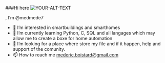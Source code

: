 ###Hi here
<picture>
 <source media="(prefers-color-scheme: dark)" srcset="https://static.vecteezy.com/system/resources/previews/002/698/731/original/horse-logo-template-illustration-design-free-vector.jpg">
 <source media="(prefers-color-scheme: light)" srcset="https://static.vecteezy.com/system/resources/previews/002/698/731/original/horse-logo-template-illustration-design-free-vector.jpg">
 <img alt="YOUR-ALT-TEXT" src="https://static.vecteezy.com/system/resources/previews/002/698/731/original/horse-logo-template-illustration-design-free-vector.jpg">
</picture>

, I’m @medmede7
- 👀 I’m interested in smartbuildings and smarthomes
- 🌱 I’m currently learning Python, C, SQL and all langages which may allow me to create a boxe for home automation
- 💞️ I’m looking for a place where store my file and if it happen, help and support of the comunity.
- 📫 How to reach me mederic.boistard@gmail.com


<!---
First of all I would apologize for 2 things :
First is my English level. But I would prefer comment my code with a low English level than in french.
Second is my programming use. I am not a programmer, I learned multiple languages but never learn how to code rules.
I would prefer start my project presentation with these two apologies to allow you to be indulgent with the code you will see here. But, I am here to learn so all remarques on my code form or my English is welcome.

